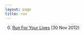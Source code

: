 ```yaml
---
layout: page
title: run
---
```


0. [Run For Your Lives](/bookmark/2012/11/30/run-for-your-lives.html) (30 Nov 2012) 
